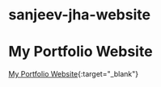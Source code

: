 # sanjeev-jha-website
# My Portfolio Website
[My Portfolio Website](https://sanjeev-dhakjariwala.github.io/sanjeev-jha-website/){:target="_blank"}
